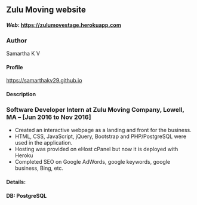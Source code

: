 ## Zulu Moving website
#### **_Web_**: https://zulumovestage.herokuapp.com

### Author
Samartha K V
#### Profile
https://samarthakv29.github.io


#### Description
### Software Developer Intern at Zulu Moving Company, Lowell, MA – [Jun 2016 to Nov 2016]

- Created an interactive webpage as a landing and front for the business. 
- HTML, CSS, JavaScript, jQuery, Bootstrap and PHP/PostgreSQL were used in the application. 
- Hosting was provided on eHost cPanel but now it is deployed with Heroku
- Completed SEO on Google AdWords, google keywords, google business, Bing, etc.

#### Details:
#### __DB__: PostgreSQL

